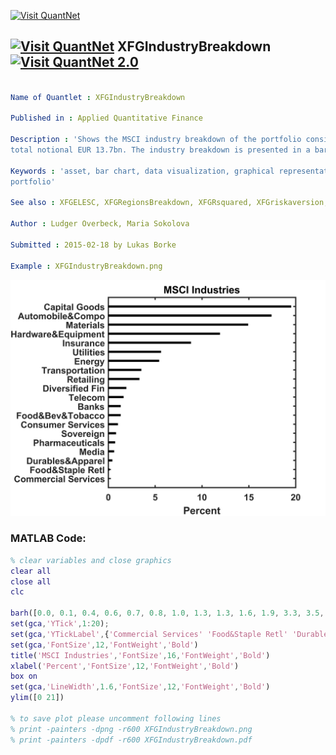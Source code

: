 
[<img src="https://github.com/QuantLet/Styleguide-and-FAQ/blob/master/pictures/banner.png" width="880" alt="Visit QuantNet">](http://quantlet.de/index.php?p=info)

## [<img src="https://github.com/QuantLet/Styleguide-and-Validation-procedure/blob/master/pictures/qloqo.png" alt="Visit QuantNet">](http://quantlet.de/) **XFGIndustryBreakdown** [<img src="https://github.com/QuantLet/Styleguide-and-Validation-procedure/blob/master/pictures/QN2.png" width="60" alt="Visit QuantNet 2.0">](http://quantlet.de/d3/ia)

```yaml

Name of Quantlet : XFGIndustryBreakdown

Published in : Applied Quantitative Finance

Description : 'Shows the MSCI industry breakdown of the portfolio consisting of 279 assets with
total notional EUR 13.7bn. The industry breakdown is presented in a bar chart.'

Keywords : 'asset, bar chart, data visualization, graphical representation, industry breakdown,
portfolio'

See also : XFGELESC, XFGRegionsBreakdown, XFGRsquared, XFGriskaversion, XFGriskaversion2

Author : Ludger Overbeck, Maria Sokolova

Submitted : 2015-02-18 by Lukas Borke

Example : XFGIndustryBreakdown.png

```

![Picture1](XFGIndustryBreakdown.png)


### MATLAB Code:
```matlab
% clear variables and close graphics
clear all
close all
clc

barh([0.0, 0.1, 0.4, 0.6, 0.7, 0.8, 1.0, 1.3, 1.3, 1.6, 1.9, 3.3, 3.5, 5.4, 5.6, 8.8, 11.9, 14.9, 17.4, 19.5],0.2,'k')
set(gca,'YTick',1:20);
set(gca,'YTickLabel',{'Commercial Services' 'Food&Staple Retl' 'Durables&Apparel' 'Media' 'Pharmaceuticals' 'Sovereign' 'Consumer Services' 'Food&Bev&Tobacco' 'Banks' 'Telecom' 'Diversified Fin' 'Retailing' 'Transportation' 'Energy' 'Utilities' 'Insurance' 'Hardware&Equipment' 'Materials' 'Automobile&Compo' 'Capital Goods' })
set(gca,'FontSize',12,'FontWeight','Bold')
title('MSCI Industries','FontSize',16,'FontWeight','Bold')
xlabel('Percent','FontSize',12,'FontWeight','Bold')
box on
set(gca,'LineWidth',1.6,'FontSize',12,'FontWeight','Bold')
ylim([0 21])

% to save plot please uncomment following lines 
% print -painters -dpng -r600 XFGIndustryBreakdown.png
% print -painters -dpdf -r600 XFGIndustryBreakdown.pdf

```
